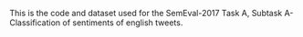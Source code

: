 This is the code and dataset used for the SemEval-2017 Task A, Subtask A- Classification of sentiments of english tweets.
